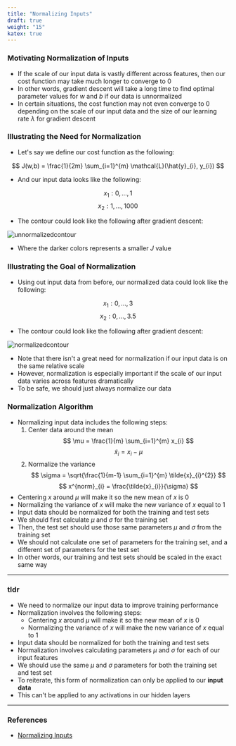 ```yaml
---
title: "Normalizing Inputs"
draft: true
weight: "15"
katex: true
---
```


### Motivating Normalization of Inputs
- If the scale of our input data is vastly different across features, then our cost function may take much longer to converge to $0$
- In other words, gradient descent will take a long time to find optimal parameter values for $w$ and $b$ if our data is unnormalized
- In certain situations, the cost function may not even converge to $0$ depending on the scale of our input data and the size of our learning rate $\lambda$ for gradient descent

### Illustrating the Need for Normalization
- Let's say we define our cost function as the following:

$$ J(w,b) = \frac{1}{2m} \sum_{i=1}^{m} \mathcal{L}(\hat{y}_{i}, y_{i}) $$

- And our input data looks like the following:

$$ x_{1} : 0, ..., 1 $$
$$ x_{2} : 1, ..., 1000 $$

- The contour could look like the following after gradient descent:

![unnormalizedcontour](/img/unnormalized_contour.svg)

- Where the darker colors represents a smaller $J$ value

### Illustrating the Goal of Normalization
- Using out input data from before, our normalized data could look like the following:

$$ x_{1} : 0, ..., 3 $$
$$ x_{2} : 0, ..., 3.5 $$

- The contour could look like the following after gradient descent:

![normalizedcontour](/img/normalized_contour.svg)

- Note that there isn't a great need for normalization if our input data is on the same relative scale
- However, normalization is especially important if the scale of our input data varies across features dramatically
- To be safe, we should just always normalize our data

### Normalization Algorithm
- Normalizing input data includes the following steps:
	1. Center data around the mean
	$$ \mu = \frac{1}{m} \sum_{i=1}^{m} x_{i} $$
	$$ \tilde{x}_{i} = x_{i} - \mu $$
	2. Normalize the variance
	$$ \sigma = \sqrt{\frac{1}{m-1} \sum_{i=1}^{m} \tilde{x}_{i}^{2}} $$
	$$ x^{norm}_{i} = \frac{\tilde{x}_{i}}{\sigma} $$
- Centering $x$ around $\mu$ will make it so the new mean of $x$ is $0$
- Normalizing the variance of $x$ will make the new variance of $x$ equal to $1$
- Input data should be normalized for both the training and test sets
- We should first calculate $\mu$ and $\sigma$ for the training set
- Then, the test set should use those same parameters $\mu$ and $\sigma$ from the training set
- We should not calculate one set of parameters for the training set, and a different set of parameters for the test set
- In other words, our training and test sets should be scaled in the exact same way

---

### tldr
- We need to normalize our input data to improve training performance
- Normalization involves the following steps:
	- Centering $x$ around $\mu$ will make it so the new mean of $x$ is $0$
	- Normalizing the variance of $x$ will make the new variance of $x$ equal to $1$
- Input data should be normalized for both the training and test sets
- Normalization involves calculating parameters $\mu$ and $\sigma$ for each of our input features
- We should use the same $\mu$ and $\sigma$ parameters for both the training set and test set
- To reiterate, this form of normalization can only be applied to our **input data**
- This can't be applied to any activations in our hidden layers

---

### References
- [Normalizing Inputs](https://www.youtube.com/watch?v=FDCfw-YqWTE&list=PLkDaE6sCZn6Hn0vK8co82zjQtt3T2Nkqc&index=9)
